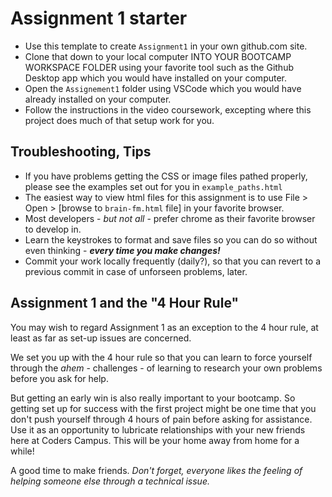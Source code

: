# Assignment 1 starter

- Use this template to create `Assignment1` in your own github.com site.
- Clone that down to your local computer INTO YOUR BOOTCAMP WORKSPACE FOLDER using your favorite tool such as the Github Desktop app which you would have installed on your computer.
- Open the `Assignement1` folder using VSCode which you would have already installed on your computer.
- Follow the instructions in the video coursework, excepting where this project does much of that setup work for you.

## Troubleshooting, Tips

- If you have problems getting the CSS or image files pathed properly, please see the examples set out for you in `example_paths.html`
- The easiest way to view html files for this assignment is to use 
File > Open > [browse to `brain-fm.html` file] in your favorite browser.
- Most developers - _but not all_ - prefer chrome as their favorite browser to develop in.
- Learn the keystrokes to format and save files so you can do so without even thinking - _**every time you make changes!**_
- Commit your work locally frequently (daily?), so that you can revert to a previous commit in case of unforseen problems, later.

## Assignment 1 and the "4 Hour Rule"

You may wish to regard Assignment 1 as an exception to the 4 hour rule, at least as far as set-up issues are concerned.

We set you up with the 4 hour rule so that you can learn to force yourself through the _ahem_ - challenges - of learning to research your own problems before you ask for help.

But getting an early win is also really important to your bootcamp. So getting set up for success with the first project might be one time that you don't push yourself through 4 hours of pain before asking for assistance. Use it as an opportunity to lubricate relationships with your new friends here at Coders Campus. This will be your home away from home for a while! 

A good time to make friends. _Don't forget, everyone likes the feeling of helping someone else through a technical issue._